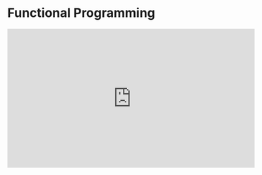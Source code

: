 # Functional Programming

<iframe width="560" height="315" src="https://www.youtube.com/embed/e-5obm1G_FY" frameborder="0" allowfullscreen></iframe>